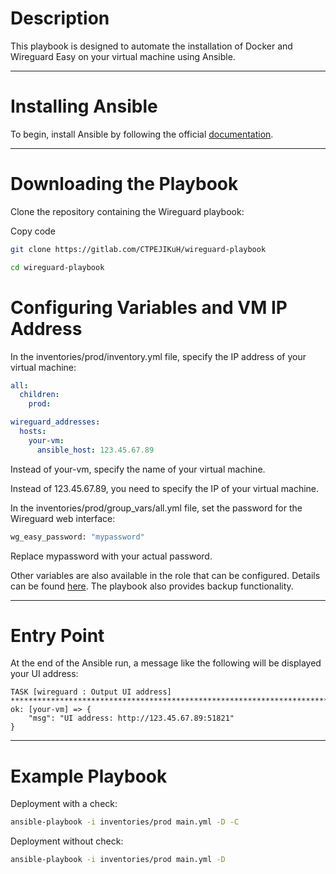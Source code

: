 # Description

This playbook is designed to automate the installation of Docker and Wireguard Easy on your virtual machine using Ansible.

***

# Installing Ansible

To begin, install Ansible by following the official [documentation](https://docs.ansible.com/ansible/latest/installation_guide/intro_installation.html).

***

# Downloading the Playbook

Clone the repository containing the Wireguard playbook:

Copy code
```bash
git clone https://gitlab.com/CTPEJIKuH/wireguard-playbook
```
```bash
cd wireguard-playbook
```
# Configuring Variables and VM IP Address

In the inventories/prod/inventory.yml file, specify the IP address of your virtual machine:
```yaml
all:
  children:
    prod:

wireguard_addresses:
  hosts:
    your-vm:
      ansible_host: 123.45.67.89
```
Instead of your-vm, specify the name of your virtual machine.

Instead of 123.45.67.89, you need to specify the IP of your virtual machine.

In the inventories/prod/group_vars/all.yml file, set the password for the Wireguard web interface:
```bash
wg_easy_password: "mypassword"
```
Replace mypassword with your actual password.

Other variables are also available in the role that can be configured. 
Details can be found [here](https://gitlab.com/CTPEJIKuH/wireguard-playbook/-/blob/main/roles/wireguard/README.md?ref_type=heads).
The playbook also provides backup functionality.

***

# Entry Point
At the end of the Ansible run, a message like the following will be displayed your UI address:

```
TASK [wireguard : Output UI address] *******************************************************************************
ok: [your-vm] => {
    "msg": "UI address: http://123.45.67.89:51821"
}
```

***

# Example Playbook
Deployment with a check:
```bash
ansible-playbook -i inventories/prod main.yml -D -C
```
Deployment without check:
```bash
ansible-playbook -i inventories/prod main.yml -D
```